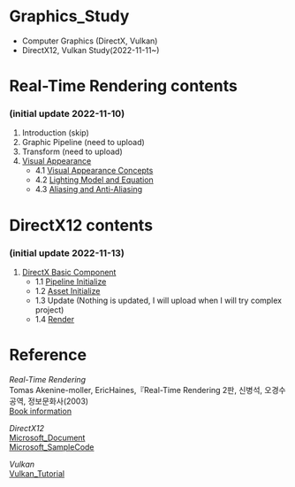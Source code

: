 # Graphics_Study
- Computer Graphics (DirectX, Vulkan)
- DirectX12, Vulkan Study(2022-11-11~)

# Real-Time Rendering contents
### (initial update 2022-11-10)
1. Introduction (skip)
2. Graphic Pipeline (need to upload)
3. Transform (need to upload)
4. [Visual Appearance](https://github.com/mKangSH/Graphics_Study/tree/main/Real-Time%20Rendering/4.%20Visual%20Appearance)
    - 4.1 [Visual Appearance Concepts](https://github.com/mKangSH/Graphics_Study/blob/main/Real-Time%20Rendering/4.%20Visual%20Appearance/4.1%20Visual%20Appearance.md)
    - 4.2 [Lighting Model and Equation](https://github.com/mKangSH/Graphics_Study/blob/main/Real-Time%20Rendering/4.%20Visual%20Appearance/4.2%20Lighting%20Model%20and%20Equation.md)
    - 4.3 [Aliasing and Anti-Aliasing](https://github.com/mKangSH/Graphics_Study/blob/main/Real-Time%20Rendering/4.%20Visual%20Appearance/4.3%20Aliasing%20and%20Anti-aliasing.md)   
    
# DirectX12 contents
### (initial update 2022-11-13)
1. [DirectX Basic Component](https://github.com/mKangSH/Graphics_Study/tree/main/DirectX/1.%20DirectX%20Basic%20Component)
    - 1.1 [Pipeline Initialize](https://github.com/mKangSH/Graphics_Study/blob/main/DirectX/1.%20DirectX%20Basic%20Component/1.%20Pipeline%20Initialize.md)
    - 1.2 [Asset Initialize](https://github.com/mKangSH/Graphics_Study/blob/main/DirectX/1.%20DirectX%20Basic%20Component/2.%20Asset%20Initialize.md)
    - 1.3 Update (Nothing is updated, I will upload when I will try complex project)
    - 1.4 [Render](https://github.com/mKangSH/Graphics_Study/blob/main/DirectX/1.%20DirectX%20Basic%20Component/4.%20Render.md)
  
# Reference
_Real-Time Rendering_    
Tomas Akenine-moller, EricHaines,『Real-Time Rendering 2판, 신병석, 오경수 공역, 정보문화사(2003)   
[Book information](https://www.aladin.co.kr/shop/wproduct.aspx?ItemId=440471) 

_DirectX12_   
[Microsoft_Document](https://learn.microsoft.com/ko-kr/windows/win32/direct3d12/directx-12-programming-guide)   
[Microsoft_SampleCode](https://github.com/Microsoft/DirectX-Graphics-Samples)

_Vulkan_   
[Vulkan_Tutorial](https://vulkan-tutorial.com/)
